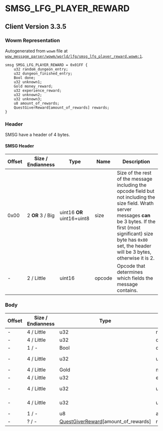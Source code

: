 # SMSG_LFG_PLAYER_REWARD

## Client Version 3.3.5

### Wowm Representation

Autogenerated from `wowm` file at [`wow_message_parser/wowm/world/lfg/smsg_lfg_player_reward.wowm:1`](https://github.com/gtker/wow_messages/tree/main/wow_message_parser/wowm/world/lfg/smsg_lfg_player_reward.wowm#L1).
```rust,ignore
smsg SMSG_LFG_PLAYER_REWARD = 0x01FF {
    u32 random_dungeon_entry;
    u32 dungeon_finished_entry;
    Bool done;
    u32 unknown1;
    Gold money_reward;
    u32 experience_reward;
    u32 unknown2;
    u32 unknown3;
    u8 amount_of_rewards;
    QuestGiverReward[amount_of_rewards] rewards;
}
```
### Header

SMSG have a header of 4 bytes.

#### SMSG Header

| Offset | Size / Endianness | Type   | Name   | Description |
| ------ | ----------------- | ------ | ------ | ----------- |
| 0x00   | 2 **OR** 3 / Big           | uint16 **OR** uint16+uint8 | size | Size of the rest of the message including the opcode field but not including the size field. Wrath server messages **can** be 3 bytes. If the first (most significant) size byte has `0x80` set, the header will be 3 bytes, otherwise it is 2.|
| -      | 2 / Little| uint16 | opcode | Opcode that determines which fields the message contains. |

### Body

| Offset | Size / Endianness | Type | Name | Description | Comment |
| ------ | ----------------- | ---- | ---- | ----------- | ------- |
| - | 4 / Little | u32 | random_dungeon_entry |  |  |
| - | 4 / Little | u32 | dungeon_finished_entry |  |  |
| - | 1 / - | Bool | done |  |  |
| - | 4 / Little | u32 | unknown1 |  | emus set to 1. |
| - | 4 / Little | Gold | money_reward |  |  |
| - | 4 / Little | u32 | experience_reward |  |  |
| - | 4 / Little | u32 | unknown2 |  | emus set to 0. |
| - | 4 / Little | u32 | unknown3 |  | emus set to 0. |
| - | 1 / - | u8 | amount_of_rewards |  |  |
| - | ? / - | [QuestGiverReward](questgiverreward.md)[amount_of_rewards] | rewards |  |  |

